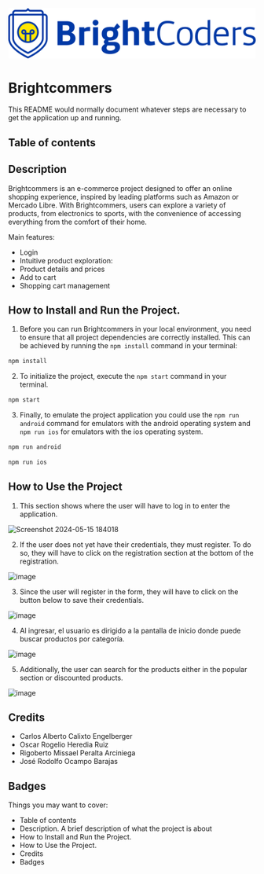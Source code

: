 ![BrightCoders Logo](img/logo.png)

# Brightcommers

This README would normally document whatever steps are necessary to get the application up and running.

## Table of contents

## Description

Brightcommers is an e-commerce project designed to offer an online shopping experience, inspired by leading platforms such as Amazon or Mercado Libre. With Brightcommers, users can explore a variety of products, from electronics to sports, with the convenience of accessing everything from the comfort of their home.

Main features:

- Login
- Intuitive product exploration:
- Product details and prices
- Add to cart
- Shopping cart management

## How to Install and Run the Project.

1. Before you can run Brightcommers in your local environment, you need to ensure that all project dependencies are correctly installed. This can be achieved by running the `npm install` command in your terminal:

```bash
npm install
```

2. To initialize the project, execute the `npm start` command in your terminal.

```bash
npm start
```
3. Finally, to emulate the project application you could use the `npm run android` command for emulators with the android operating system and `npm run ios` for emulators with the ios operating system.

```bash
npm run android
```

```bash
npm run ios
```

## How to Use the Project

1. This section shows where the user will have to log in to enter the application.

![Screenshot 2024-05-15 184018](https://github.com/BrightCoders-Institute/s8pf-s8a1-final-project-team-3/assets/60717142/3f7dbff4-90fe-4e89-bc85-269ee85fbbcc)

2. If the user does not yet have their credentials, they must register. To do so, they will have to click on the registration section at the bottom of the registration.

![image](https://github.com/BrightCoders-Institute/s8pf-s8a1-final-project-team-3/assets/60717142/2c3ecfda-80fb-4a65-8e39-e7a1df33e84d)

3. Since the user will register in the form, they will have to click on the button below to save their credentials.

![image](https://github.com/BrightCoders-Institute/s8pf-s8a1-final-project-team-3/assets/60717142/edcae830-a731-4013-8152-633047edfa90)

4. Al ingresar, el usuario es dirigido a la pantalla de inicio donde puede buscar productos por categoría.

![image](https://github.com/BrightCoders-Institute/s8pf-s8a1-final-project-team-3/assets/60717142/c5bfcf69-c069-4ff8-baf3-76f4468619ef)

5. Additionally, the user can search for the products either in the popular section or discounted products.

![image](https://github.com/BrightCoders-Institute/s8pf-s8a1-final-project-team-3/assets/60717142/eb59ebcf-fd31-4361-aa98-5b42a5c2b05e)


## Credits
- Carlos Alberto Calixto Engelberger
- Oscar Rogelio Heredia Ruiz
- Rigoberto Missael Peralta Arciniega
- José Rodolfo Ocampo Barajas

## Badges

Things you may want to cover:
- Table of contents
- Description. A brief description of what the project is about
- How to Install and Run the Project.
- How to Use the Project.
- Credits
- Badges
